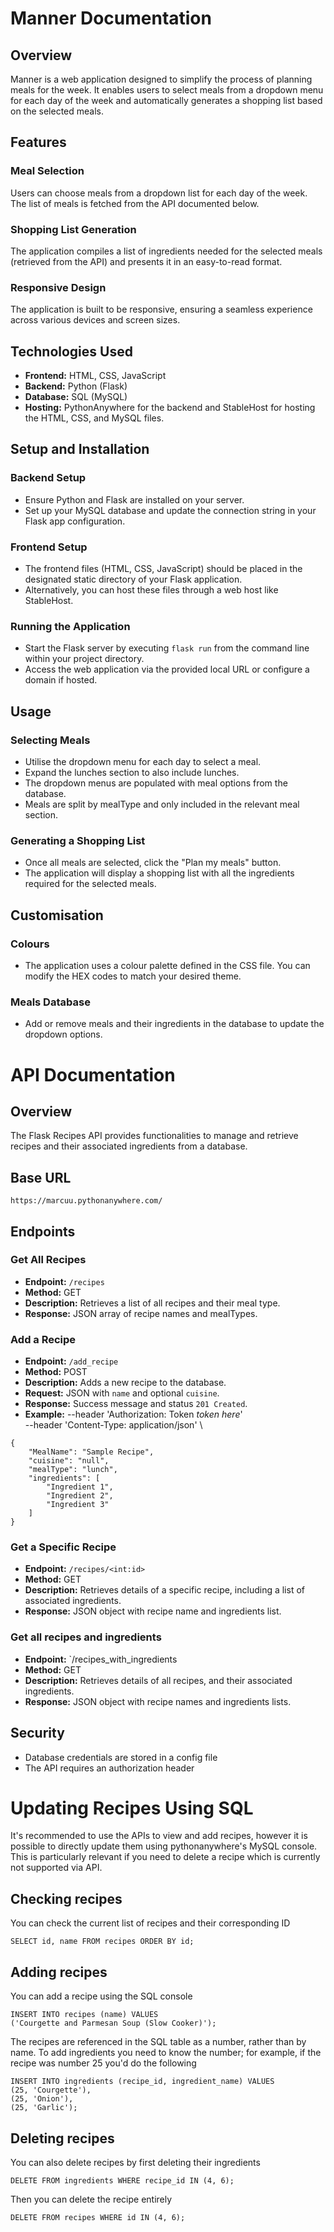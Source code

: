 # Manner Documentation

## Overview

Manner is a web application designed to simplify the process of planning meals for the week. It enables users to select meals from a dropdown menu for each day of the week and automatically generates a shopping list based on the selected meals. 

## Features

### Meal Selection

Users can choose meals from a dropdown list for each day of the week. The list of meals is fetched from the API documented below.

### Shopping List Generation

The application compiles a list of ingredients needed for the selected meals (retrieved from the API) and presents it in an easy-to-read format.

### Responsive Design

The application is built to be responsive, ensuring a seamless experience across various devices and screen sizes.

## Technologies Used

- **Frontend:** HTML, CSS, JavaScript
- **Backend:** Python (Flask)
- **Database:** SQL (MySQL)
- **Hosting:** PythonAnywhere for the backend and StableHost for hosting the HTML, CSS, and MySQL files.

## Setup and Installation

### Backend Setup

- Ensure Python and Flask are installed on your server.
- Set up your MySQL database and update the connection string in your Flask app configuration.

### Frontend Setup

- The frontend files (HTML, CSS, JavaScript) should be placed in the designated static directory of your Flask application.
- Alternatively, you can host these files through a web host like StableHost.

### Running the Application

- Start the Flask server by executing `flask run` from the command line within your project directory.
- Access the web application via the provided local URL or configure a domain if hosted.

## Usage

### Selecting Meals

- Utilise the dropdown menu for each day to select a meal.
- Expand the lunches section to also include lunches.
- The dropdown menus are populated with meal options from the database.
- Meals are split by mealType and only included in the relevant meal section.

### Generating a Shopping List

- Once all meals are selected, click the "Plan my meals" button.
- The application will display a shopping list with all the ingredients required for the selected meals.

## Customisation

### Colours

- The application uses a colour palette defined in the CSS file. You can modify the HEX codes to match your desired theme.

### Meals Database

- Add or remove meals and their ingredients in the database to update the dropdown options.

# API Documentation

## Overview

The Flask Recipes API provides functionalities to manage and retrieve recipes and their associated ingredients from a database.

## Base URL

`https://marcuu.pythonanywhere.com/`

## Endpoints

### Get All Recipes

- **Endpoint:** `/recipes`
- **Method:** GET
- **Description:** Retrieves a list of all recipes and their meal type.
- **Response:** JSON array of recipe names and mealTypes.

### Add a Recipe

- **Endpoint:** `/add_recipe`
- **Method:** POST
- **Description:** Adds a new recipe to the database.
- **Request:** JSON with `name` and optional `cuisine`.
- **Response:** Success message and status `201 Created`.
- **Example:**
--header 'Authorization: Token _token here_' \
--header 'Content-Type: application/json' \
```
{
    "MealName": "Sample Recipe",
    "cuisine": "null",
    "mealType": "lunch",
    "ingredients": [
        "Ingredient 1",
        "Ingredient 2",
        "Ingredient 3"
    ]
}
```


### Get a Specific Recipe

- **Endpoint:** `/recipes/<int:id>`
- **Method:** GET
- **Description:** Retrieves details of a specific recipe, including a list of associated ingredients.
- **Response:** JSON object with recipe name and ingredients list.


### Get all recipes and ingredients

- **Endpoint:** `/recipes_with_ingredients
- **Method:** GET
- **Description:** Retrieves details of all recipes, and their associated ingredients.
- **Response:** JSON object with recipe names and ingredients lists.
  
## Security

- Database credentials are stored in a config file
- The API requires an authorization header

# Updating Recipes Using SQL

It's recommended to use the APIs to view and add recipes, however it is possible to directly update them using pythonanywhere's MySQL console. This is particularly relevant if you need to delete a recipe which is currently not supported via API. 

## Checking recipes

You can check the current list of recipes and their corresponding ID 
```
SELECT id, name FROM recipes ORDER BY id;
```

## Adding recipes

You can add a recipe using the SQL console

```
INSERT INTO recipes (name) VALUES 
('Courgette and Parmesan Soup (Slow Cooker)');
```

The recipes are referenced in the SQL table as a number, rather than by name. To add ingredients you need to know the number; for example, if the recipe was number 25 you'd do the following

``` 
INSERT INTO ingredients (recipe_id, ingredient_name) VALUES 
(25, 'Courgette'),
(25, 'Onion'),
(25, 'Garlic');
```

## Deleting recipes

You can also delete recipes by first deleting their ingredients 

```
DELETE FROM ingredients WHERE recipe_id IN (4, 6);
```

Then you can delete the recipe entirely 

```
DELETE FROM recipes WHERE id IN (4, 6);
```
